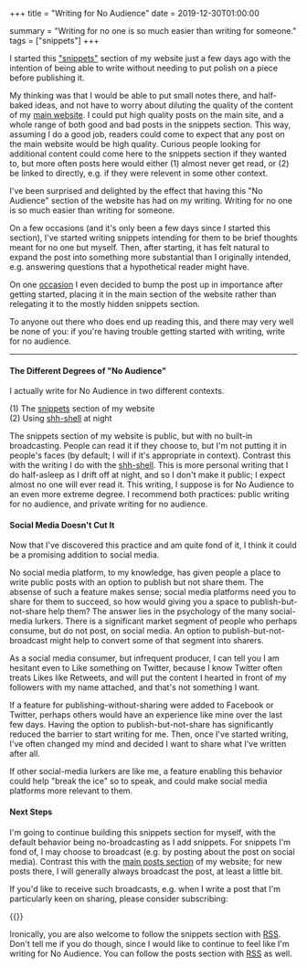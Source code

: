 +++
title = "Writing for No Audience"
date = 2019-12-30T01:00:00

summary = "Writing for no one is so much easier than writing for someone."
tags = ["snippets"]
+++

I started this ["snippets"](/snippets) section of my website just a few days ago with the intention of being able to write without needing to put polish on a piece before publishing it.

My thinking was that I would be able to put small notes there, and half-baked ideas, and not have to worry about diluting the quality of the content of my [main website](/posts). I could put high quality posts on the main site, and a whole range of both good and bad posts in the snippets section. This way, assuming I do a good job, readers could come to expect that any post on the main website would be high quality. Curious people looking for additional content could come here to the snippets section if they wanted to, but more often posts here would either (1) almost never get read, or (2) be linked to directly, e.g. if they were relevent in some other context.

I've been surprised and delighted by the effect that having this "No Audience" section of the website has had on my writing. Writing for no one is so much easier than writing for someone.

On a few occasions (and it's only been a few days since I started this section), I've started writing snippets intending for them to be brief thoughts meant for no one but myself. Then, after starting, it has felt natural to expand the post into something more substantial than I originally intended, e.g. answering questions that a hypothetical reader might have.

On one [occasion](/post/2019-12-29-track-your-life-in-a-spreadsheet) I even decided to bump the post up in importance after getting started, placing it in the main section of the website rather than relegating it to the mostly hidden snippets section.

To anyone out there who does end up reading this, and there may very well be none of you: if you're having trouble getting started with writing, write for no audience.

----

#### The Different Degrees of "No Audience"

I actually write for No Audience in two different contexts.

(1) The [snippets](/snippets) section of my website\
(2) Using [shh-shell](/projects/shh-shell) at night

The snippets section of my website is public, but with no built-in broadcasting. People can read it if they choose to, but I'm not putting it in people's faces (by default; I will if it's appropriate in context). Contrast this with the writing I do with the [shh-shell](/projects/shh-shell). This is more personal writing that I do half-asleep as I drift off at night, and so I don't make it public; I expect almost no one will ever read it. This writing, I suppose is for No Audience to an even more extreme degree. I recommend both practices: public writing for no audience, and private writing for no audience.


#### Social Media Doesn't Cut It

Now that I've discovered this practice and am quite fond of it, I think it could be a promising addition to social media.

No social media platform, to my knowledge, has given people a place to write public posts with an option to publish but not share them. The absense of such a feature makes sense; social media platforms need you to share for them to succeed, so how would giving you a space to publish-but-not-share help them? The answer lies in the psychology of the many social-media lurkers. There is a significant market segment of people who perhaps consume, but do not post, on social media. An option to publish-but-not-broadcast might help to convert some of that segment into sharers.

As a social media consumer, but infrequent producer, I can tell you I am hesitant even to Like something on Twitter, because I know Twitter often treats Likes like Retweets, and will put the content I hearted in front of my followers with my name attached, and that's not something I want.

If a feature for publishing-without-sharing were added to Facebook or Twitter, perhaps others would have an experience like mine over the last few days. Having the option to publish-but-not-share has significantly reduced the barrier to start writing for me. Then, once I've started writing, I've often changed my mind and decided I want to share what I've written after all.

If other social-media lurkers are like me, a feature enabling this behavior could help "break the ice" so to speak, and could make social media platforms more relevant to them.


#### Next Steps

I'm going to continue building this snippets section for myself, with the default behavior being no-broadcasting as I add snippets. For snippets I'm fond of, I may choose to broadcast (e.g. by posting about the post on social media). Contrast this with the [main posts section](/posts) of my website; for new posts there, I will generally always broadcast the post, at least a little bit.

If you'd like to receive such broadcasts, e.g. when I write a post that I'm particularly keen on sharing, please consider subscribing:

{{<mailchimp>}}

Ironically, you are also welcome to follow the snippets section with [RSS](/snippets/index.xml). Don't tell me if you do though, since I would like to continue to feel like I'm writing for No Audience. You can follow the posts section with [RSS](/posts/index.xml) as well.

